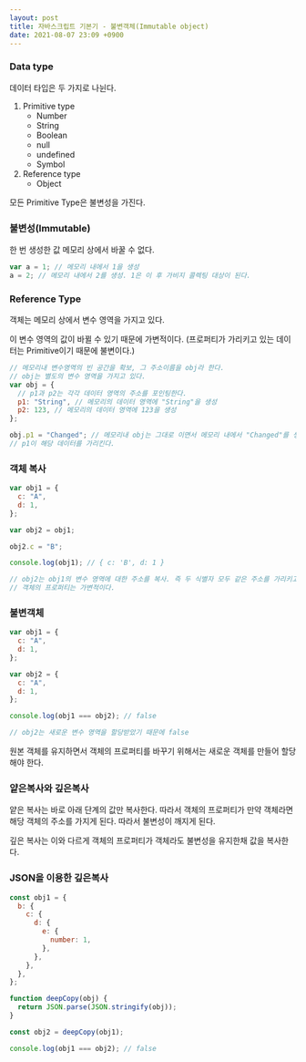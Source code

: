 ```yaml
---
layout: post
title: 자바스크립트 기본기 - 불변객체(Immutable object)
date: 2021-08-07 23:09 +0900
---
```


### Data type

데이터 타입은 두 가지로 나뉜다.

1. Primitive type
   - Number
   - String
   - Boolean
   - null
   - undefined
   - Symbol
2. Reference type
   - Object

모든 Primitive Type은 불변성을 가진다.

### 불변성(Immutable)

한 번 생성한 값 메모리 상에서 바꿀 수 없다.

```js
var a = 1; // 메모리 내에서 1을 생성
a = 2; // 메모리 내에서 2를 생성. 1은 이 후 가비지 콜렉팅 대상이 된다.
```

### Reference Type

객체는 메모리 상에서 변수 영역을 가지고 있다.

이 변수 영역의 값이 바뀔 수 있기 때문에 가변적이다. (프로퍼티가 가리키고 있는 데이터는 Primitive이기 때문에 불변이다.)

```js
// 메모리내 변수영역의 빈 공간을 확보, 그 주소이름을 obj라 한다.
// obj는 별도의 변수 영역을 가지고 있다.
var obj = {
  // p1과 p2는 각각 데이터 영역의 주소를 포인팅한다.
  p1: "String", // 메모리의 데이터 영역에 "String"을 생성
  p2: 123, // 메모리의 데이터 영역에 123을 생성
};

obj.p1 = "Changed"; // 메모리내 obj는 그대로 이면서 메모리 내에서 "Changed"를 생성,
// p1이 해당 데이터를 가리킨다.
```

### 객체 복사

```js
var obj1 = {
  c: "A",
  d: 1,
};

var obj2 = obj1;

obj2.c = "B";

console.log(obj1); // { c: 'B', d: 1 }

// obj2는 obj1의 변수 영역에 대한 주소를 복사. 즉 두 식별자 모두 같은 주소를 가리키고 있다.
// 객체의 프로퍼티는 가변적이다.
```

### 불변객체

```js
var obj1 = {
  c: "A",
  d: 1,
};

var obj2 = {
  c: "A",
  d: 1,
};

console.log(obj1 === obj2); // false

// obj2는 새로운 변수 영역을 할당받았기 때문에 false
```

원본 객체를 유지하면서 객체의 프로퍼티를 바꾸기 위해서는 새로운 객체를 만들어 할당해야 한다.

### 얕은복사와 깊은복사

얕은 복사는 바로 아래 단계의 값만 복사한다. 따라서 객체의 프로퍼티가 만약 객체라면 해당 객체의 주소를 가지게 된다. 따라서 불변성이 깨지게 된다.

깊은 복사는 이와 다르게 객체의 프로퍼티가 객체라도 불변성을 유지한채 값을 복사한다.

### JSON을 이용한 깊은복사

```js
const obj1 = {
  b: {
    c: {
      d: {
        e: {
          number: 1,
        },
      },
    },
  },
};

function deepCopy(obj) {
  return JSON.parse(JSON.stringify(obj));
}

const obj2 = deepCopy(obj1);

console.log(obj1 === obj2); // false
```
